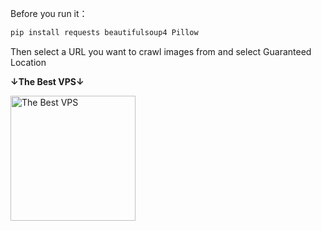 Before you run it：
```bash
pip install requests beautifulsoup4 Pillow
```
Then select a URL you want to crawl images from and select Guaranteed Location

**↓The Best VPS↓**

<a href="https://www.vultr.com/?ref=9581345">
    <img src="https://i.ibb.co/yScLj04/R.png" width="200" alt="The Best VPS">
</a>
